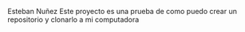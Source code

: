 Esteban Nuñez
Este proyecto es una prueba de como puedo crear un repositorio y clonarlo a mi computadora